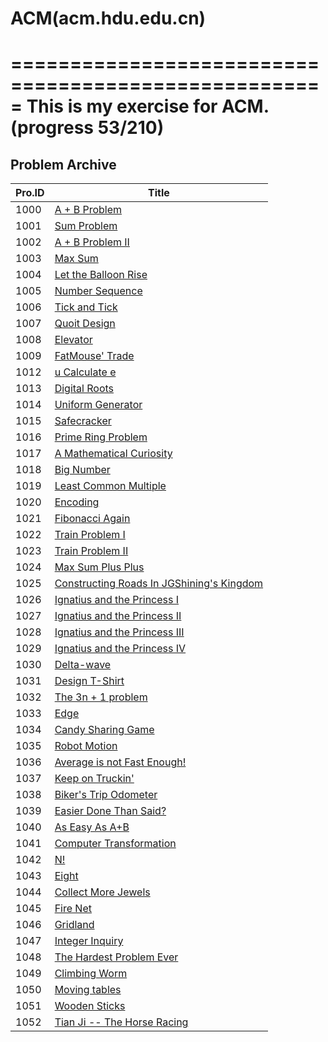 # ACM(acm.hdu.edu.cn)
=====================================================
This is my exercise for ACM. (progress 53/210)
=====================================================

## Problem Archive

| Pro.ID | Title | 
|---------------|----------------------|
|1000| [A + B Problem](http://acm.hdu.edu.cn/showproblem.php?pid=1000) 
|1001| [Sum Problem](http://acm.hdu.edu.cn/showproblem.php?pid=1001)
|1002| [A + B Problem II](acm.hdu.edu.cn/showproblem.php?pid=1002)
|1003| [Max Sum](acm.hdu.edu.cn/showproblem.php?pid=1003)
|1004| [Let the Balloon Rise](acm.hdu.edu.cn/showproblem.php?pid=1004)
|1005| [Number Sequence](acm.hdu.edu.cn/showproblem.php?pid=1005)
|1006| [Tick and Tick](acm.hdu.edu.cn/showproblem.php?pid=1006)
|1007| [Quoit Design](acm.hdu.edu.cn/showproblem.php?pid=1007)
|1008| [Elevator](acm.hdu.edu.cn/showproblem.php?pid=1008)
|1009| [FatMouse' Trade](acm.hdu.edu.cn/showproblem.php?pid=1009)
|1012| [u Calculate e](acm.hdu.edu.cn/showproblem.php?pid=1012)
|1013| [Digital Roots](acm.hdu.edu.cn/showproblem.php?pid=1013)
|1014| [Uniform Generator](acm.hdu.edu.cn/showproblem.php?pid=1014)
|1015| [Safecracker](acm.hdu.edu.cn/showproblem.php?pid=1015)
|1016| [Prime Ring Problem](acm.hdu.edu.cn/showproblem.php?pid=1016)
|1017| [A Mathematical Curiosity](acm.hdu.edu.cn/showproblem.php?pid=1017)
|1018| [Big Number](acm.hdu.edu.cn/showproblem.php?pid=1018)
|1019| [Least Common Multiple](acm.hdu.edu.cn/showproblem.php?pid=1019)
|1020| [Encoding](acm.hdu.edu.cn/showproblem.php?pid=1020)
|1021| [Fibonacci Again](acm.hdu.edu.cn/showproblem.php?pid=1021)
|1022| [Train Problem I](acm.hdu.edu.cn/showproblem.php?pid=1022)
|1023| [Train Problem II](acm.hdu.edu.cn/showproblem.php?pid=1023)
|1024| [Max Sum Plus Plus](acm.hdu.edu.cn/showproblem.php?pid=1024)
|1025| [Constructing Roads In JGShining's Kingdom](acm.hdu.edu.cn/showproblem.php?pid=1025)
|1026| [Ignatius and the Princess I](acm.hdu.edu.cn/showproblem.php?pid=1026)
|1027| [Ignatius and the Princess II](acm.hdu.edu.cn/showproblem.php?pid=1027)
|1028| [Ignatius and the Princess III](acm.hdu.edu.cn/showproblem.php?pid=1028)
|1029| [Ignatius and the Princess IV](acm.hdu.edu.cn/showproblem.php?pid=1029)
|1030| [Delta-wave](acm.hdu.edu.cn/showproblem.php?pid=1030)
|1031| [Design T-Shirt](acm.hdu.edu.cn/showproblem.php?pid=1031)
|1032| [The 3n + 1 problem](acm.hdu.edu.cn/showproblem.php?pid=1032)
|1033| [Edge](acm.hdu.edu.cn/showproblem.php?pid=1033)
|1034| [Candy Sharing Game](acm.hdu.edu.cn/showproblem.php?pid=1034)
|1035| [Robot Motion](acm.hdu.edu.cn/showproblem.php?pid=1035)
|1036| [Average is not Fast Enough!](acm.hdu.edu.cn/showproblem.php?pid=1036)
|1037| [Keep on Truckin'](acm.hdu.edu.cn/showproblem.php?pid=1037)
|1038| [Biker's Trip Odometer](acm.hdu.edu.cn/showproblem.php?pid=1038)
|1039| [Easier Done Than Said?](acm.hdu.edu.cn/showproblem.php?pid=1039)
|1040| [As Easy As A+B](acm.hdu.edu.cn/showproblem.php?pid=1040)
|1041| [Computer Transformation](acm.hdu.edu.cn/showproblem.php?pid=1041)
|1042| [N!](acm.hdu.edu.cn/showproblem.php?pid=1042)
|1043| [Eight](acm.hdu.edu.cn/showproblem.php?pid=1043)
|1044| [Collect More Jewels](acm.hdu.edu.cn/showproblem.php?pid=1044)
|1045| [Fire Net](acm.hdu.edu.cn/showproblem.php?pid=1045)
|1046| [Gridland](acm.hdu.edu.cn/showproblem.php?pid=1046)
|1047| [Integer Inquiry](acm.hdu.edu.cn/showproblem.php?pid=1047)
|1048| [The Hardest Problem Ever](acm.hdu.edu.cn/showproblem.php?pid=1048)
|1049| [Climbing Worm](acm.hdu.edu.cn/showproblem.php?pid=1049)
|1050| [Moving tables](acm.hdu.edu.cn/showproblem.php?pid=1050)
|1051| [Wooden Sticks](acm.hdu.edu.cn/showproblem.php?pid=1051)
|1052| [Tian Ji -- The Horse Racing](acm.hdu.edu.cn/showproblem.php?pid=1052)
